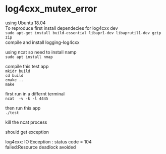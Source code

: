 # log4cxx_mutex_error
using Ubuntu 18.04  
To reproduce first install dependecies for log4cxx dev  
```sudo apt-get install build-essential libapr1-dev libaprutil1-dev gzip zip```  
compile and install logging-log4cxx  
  
using ncat so need to install namp  
```sudo apt install nmap```  

compile this test app  
```mkidr build```  
```cd build```  
```cmake ..```  
```make```  

first run in a differnt terminal  
```ncat  -v -k -l 4445 ```  

then run this app  
```./test```  

kill the ncat process  

should get exception

log4cxx: IO Exception : status code = 104  
failed:Resource deadlock avoided  
